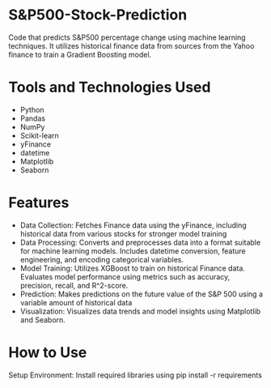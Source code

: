# S&P500-Stock-Prediction
Code that predicts S&P500 percentage change using machine learning techniques. It utilizes historical finance data from sources from the Yahoo finance to train a Gradient Boosting model.

# Tools and Technologies Used
- Python
- Pandas
- NumPy
- Scikit-learn
- yFinance
- datetime
- Matplotlib
- Seaborn

# Features
- Data Collection: Fetches Finance data using the yFinance, including historical data from various stocks for stronger model training
- Data Processing: Converts and preprocesses data into a format suitable for machine learning models. Includes datetime conversion, feature engineering, and encoding categorical variables.
- Model Training: Utilizes XGBoost to train on historical Finance data. Evaluates model performance using metrics such as accuracy, precision, recall, and R^2-score.
- Prediction: Makes predictions on the future value of the S&P 500 using a variable amount of historical data
- Visualization: Visualizes data trends and model insights using Matplotlib and Seaborn.
  
# How to Use
Setup Environment: Install required libraries using pip install -r requirements
